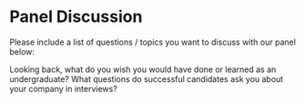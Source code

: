 # Panel Discussion

Please include a list of questions / topics you want to discuss with our panel below:

Looking back, what do you wish you would have done or learned as an undergraduate?
What questions do successful candidates ask you about your company in interviews?